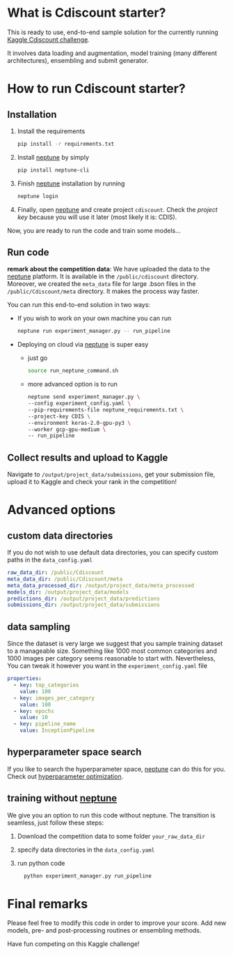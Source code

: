 # What is Cdiscount starter?
This is ready to use, end-to-end sample solution for the currently running [Kaggle Cdiscount challenge](https://www.kaggle.com/c/cdiscount-image-classification-challenge).

It involves data loading and augmentation, model training (many different architectures), ensembling and submit generator.

# How to run Cdiscount starter?

## Installation

1. Install the requirements
   ```bash
   pip install -r requirements.txt
   ```

1. Install [neptune](https://neptune.ml "Machine Learning Lab") by simply
   ```bash
   pip install neptune-cli
   ```

1. Finish [neptune](https://neptune.ml "Machine Learning Lab") installation by running
   ```bash
   neptune login
   ```

1. Finally, open [neptune](https://neptune.ml "Machine Learning Lab") and create project `cdiscount`. Check the _project key_ because you will use it later (most likely it is: CDIS).

Now, you are ready to run the code and train some models...

## Run code
**remark about the competition data**: We have uploaded the data to the [neptune](https://neptune.ml "Machine Learning Lab") platform. It is available in the `/public/cdiscount` directory. Moreover, we created the `meta_data` file for large .bson files in the `/public/Cdiscount/meta` directory. It makes the process way faster.

You can run this end-to-end solution in two ways:
+ If you wish to work on your own machine you can run
   ```bash
   neptune run experiment_manager.py -- run_pipeline
   ```
+ Deploying on cloud via [neptune](https://neptune.ml "Machine Learning Lab") is super easy
  + just go
    ```bash
    source run_neptune_command.sh
    ```

  + more advanced option is to run
    ```bash
    neptune send experiment_manager.py \
    --config experiment_config.yaml \
    --pip-requirements-file neptune_requirements.txt \
    --project-key CDIS \
    --environment keras-2.0-gpu-py3 \
    --worker gcp-gpu-medium \
    -- run_pipeline
    ```

## Collect results and upload to Kaggle
Navigate to `/output/project_data/submissions`, get your submission file, upload it to Kaggle and check your rank in the competition!

# Advanced options
## custom data directories
If you do not wish to use default data directories, you can specify custom paths in the `data_config.yaml`
```yaml
raw_data_dir: /public/Cdiscount
meta_data_dir: /public/Cdiscount/meta
meta_data_processed_dir: /output/project_data/meta_processed
models_dir: /output/project_data/models
predictions_dir: /output/project_data/predictions
submissions_dir: /output/project_data/submissions
```

## data sampling
Since the dataset is very large we suggest that you sample training dataset to a manageable size. Something like 1000 most common categories and 1000 images per category seems reasonable to start with. Nevertheless, You can tweak it however you want in the `experiment_config.yaml` file
```yaml
properties:
  - key: top_categories
    value: 100
  - key: images_per_category
    value: 100
  - key: epochs
    value: 10
  - key: pipeline_name
    value: InceptionPipeline
```

## hyperparameter space search
If you like to search the hyperparameter space, [neptune](https://neptune.ml "Machine Learning Lab") can do this for you. Check out [hyperparameter optimization](https://docs.neptune.ml/advanced-topics/hyperparameter-optimization/).

## training without [neptune](https://neptune.ml "Machine Learning Lab")
We give you an option to run this code without neptune. The transition is seamless, just follow these steps:
1. Download the competition data to some folder `your_raw_data_dir`

1. specify data directories in the `data_config.yaml`

1. run python code
   ```bash
     python experiment_manager.py run_pipeline
   ```

# Final remarks
Please feel free to modify this code in order to improve your score. Add new models, pre- and post-processing routines or ensembling methods.

Have fun competing on this Kaggle challenge!
